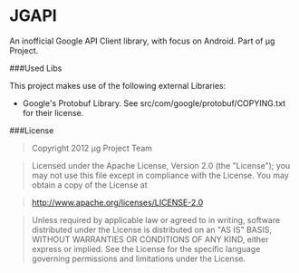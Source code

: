 JGAPI
=====

An inofficial Google API Client library, with focus on Android. Part of μg Project.

###Used Libs

This project makes use of the following external Libraries:
* Google's Protobuf Library. See src/com/google/protobuf/COPYING.txt for their license.

###License
> Copyright 2012 μg Project Team

> Licensed under the Apache License, Version 2.0 (the "License");
> you may not use this file except in compliance with the License.
> You may obtain a copy of the License at

> http://www.apache.org/licenses/LICENSE-2.0

> Unless required by applicable law or agreed to in writing, software 
> distributed under the License is distributed on an "AS IS" BASIS,
> WITHOUT WARRANTIES OR CONDITIONS OF ANY KIND, either express or implied.
> See the License for the specific language governing permissions and
> limitations under the License.
